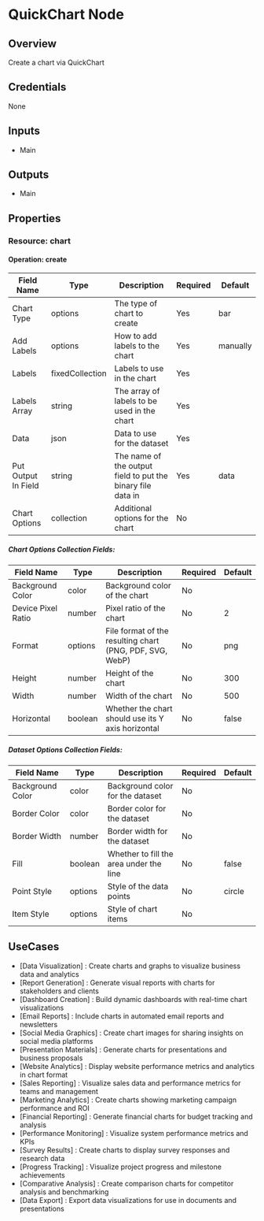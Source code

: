 # QuickChart Node

## Overview

Create a chart via QuickChart

## Credentials

None

## Inputs

- Main

## Outputs

- Main

## Properties

### Resource: chart

#### Operation: create

| Field Name | Type | Description | Required | Default |
|---|---|---|---|---|
| Chart Type | options | The type of chart to create | Yes | bar |
| Add Labels | options | How to add labels to the chart | Yes | manually |
| Labels | fixedCollection | Labels to use in the chart | Yes |  |
| Labels Array | string | The array of labels to be used in the chart | Yes |  |
| Data | json | Data to use for the dataset | Yes |  |
| Put Output In Field | string | The name of the output field to put the binary file data in | Yes | data |
| Chart Options | collection | Additional options for the chart | No |  |

##### Chart Options Collection Fields:
| Field Name | Type | Description | Required | Default |
|---|---|---|---|---|
| Background Color | color | Background color of the chart | No |  |
| Device Pixel Ratio | number | Pixel ratio of the chart | No | 2 |
| Format | options | File format of the resulting chart (PNG, PDF, SVG, WebP) | No | png |
| Height | number | Height of the chart | No | 300 |
| Width | number | Width of the chart | No | 500 |
| Horizontal | boolean | Whether the chart should use its Y axis horizontal | No | false |

##### Dataset Options Collection Fields:
| Field Name | Type | Description | Required | Default |
|---|---|---|---|---|
| Background Color | color | Background color for the dataset | No |  |
| Border Color | color | Border color for the dataset | No |  |
| Border Width | number | Border width for the dataset | No |  |
| Fill | boolean | Whether to fill the area under the line | No | false |
| Point Style | options | Style of the data points | No | circle |
| Item Style | options | Style of chart items | No |  |

## UseCases

- [Data Visualization] : Create charts and graphs to visualize business data and analytics
- [Report Generation] : Generate visual reports with charts for stakeholders and clients
- [Dashboard Creation] : Build dynamic dashboards with real-time chart visualizations
- [Email Reports] : Include charts in automated email reports and newsletters
- [Social Media Graphics] : Create chart images for sharing insights on social media platforms
- [Presentation Materials] : Generate charts for presentations and business proposals
- [Website Analytics] : Display website performance metrics and analytics in chart format
- [Sales Reporting] : Visualize sales data and performance metrics for teams and management
- [Marketing Analytics] : Create charts showing marketing campaign performance and ROI
- [Financial Reporting] : Generate financial charts for budget tracking and analysis
- [Performance Monitoring] : Visualize system performance metrics and KPIs
- [Survey Results] : Create charts to display survey responses and research data
- [Progress Tracking] : Visualize project progress and milestone achievements
- [Comparative Analysis] : Create comparison charts for competitor analysis and benchmarking
- [Data Export] : Export data visualizations for use in documents and presentations

